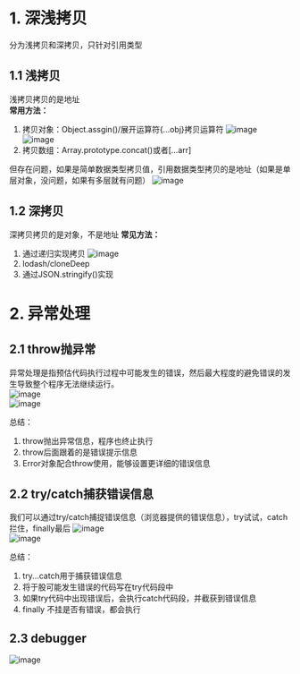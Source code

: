 # 1. 深浅拷贝
分为浅拷贝和深拷贝，只针对引用类型

## 1.1 浅拷贝
浅拷贝拷贝的是地址  
**常用方法：**  
1. 拷贝对象：Object.assgin()/展开运算符{...obj}拷贝运算符
   ![image](https://github.com/Happy-jianghui/Frontend-Learning/assets/98568967/eb320e58-8c94-4f02-a4b5-f51a3df65c2b)
   ![image](https://github.com/Happy-jianghui/Frontend-Learning/assets/98568967/81f2e078-86c0-4fe2-9c57-c4b64141f719)
3. 拷贝数组：Array.prototype.concat()或者[...arr]
  
但存在问题，如果是简单数据类型拷贝值，引用数据类型拷贝的是地址（如果是单层对象，没问题，如果有多层就有问题）
![image](https://github.com/Happy-jianghui/Frontend-Learning/assets/98568967/6e9e212e-eaf2-4d31-a8da-5ffa14dee3d3)


## 1.2 深拷贝
深拷贝拷贝的是对象，不是地址
**常见方法：**
1. 通过递归实现拷贝 ![image](https://github.com/Happy-jianghui/Frontend-Learning/assets/98568967/f071ad6c-35f3-46f9-b990-753aca7535fe)
2. lodash/cloneDeep
3. 通过JSON.stringify()实现


# 2. 异常处理
## 2.1 throw抛异常
异常处理是指预估代码执行过程中可能发生的错误，然后最大程度的避免错误的发生导致整个程序无法继续运行。  
![image](https://github.com/Happy-jianghui/Frontend-Learning/assets/98568967/c3ab2f22-c71e-49f9-b420-50ac0bca6c67)  
![image](https://github.com/Happy-jianghui/Frontend-Learning/assets/98568967/cba55a42-4e9e-480a-b31a-c49cbce31401)  

总结：  
1. throw抛出异常信息，程序也终止执行
2. throw后面跟着的是错误提示信息
3. Error对象配合throw使用，能够设置更详细的错误信息


## 2.2 try/catch捕获错误信息
我们可以通过try/catch捕捉错误信息（浏览器提供的错误信息），try试试，catch拦住，finally最后
![image](https://github.com/Happy-jianghui/Frontend-Learning/assets/98568967/c2d0b603-fc5a-44db-9fef-4366cb9aa890)  
![image](https://github.com/Happy-jianghui/Frontend-Learning/assets/98568967/63c527be-fbf6-4157-a996-dab0cbe6cc26)  

总结：  
1. try...catch用于捕获错误信息
2. 将于股可能发生错误的代码写在try代码段中
3. 如果try代码中出现错误后，会执行catch代码段，并截获到错误信息
4. finally 不挂是否有错误，都会执行


## 2.3 debugger
![image](https://github.com/Happy-jianghui/Frontend-Learning/assets/98568967/3e6edc8c-5f21-4fc1-b451-1ba92d677e0c)





